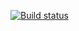 [![Build status](https://ci.appveyor.com/api/projects/status/hhvv195i75l64g58?svg=true)](https://ci.appveyor.com/project/Engarahlion/api-ci)
